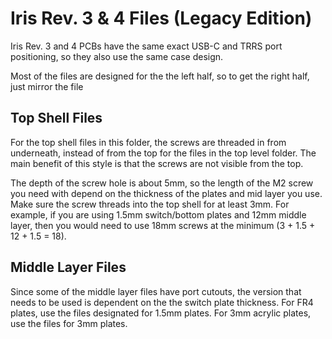 Iris Rev. 3 & 4 Files (Legacy Edition)
======================================

Iris Rev. 3 and 4 PCBs have the same exact USB-C and TRRS port positioning, so they also use the same case design.

Most of the files are designed for the the left half, so to get the right half, just mirror the file

Top Shell Files
---------------

For the top shell files in this folder, the screws are threaded in from underneath, instead of from the top for the files in the top level folder. The main benefit of this style is that the screws are not visible from the top.

The depth of the screw hole is about 5mm, so the length of the M2 screw you need with depend on the thickness of the plates and mid layer you use. Make sure the screw threads into the top shell for at least 3mm. For example, if you are using 1.5mm switch/bottom plates and 12mm middle layer, then you would need to use 18mm screws at the minimum (3 + 1.5 + 12 + 1.5 = 18).

Middle Layer Files
------------------

Since some of the middle layer files have port cutouts, the version that needs to be used is dependent on the the switch plate thickness. For FR4 plates, use the files designated for 1.5mm plates. For 3mm acrylic plates, use the files for 3mm plates.
